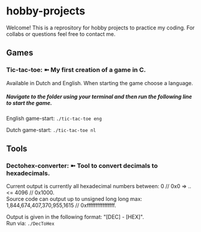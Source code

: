 # hobby-projects

Welcome! This is a reprository for hobby projects to practice my coding. For collabs or questions feel free to contact me.

## Games

### Tic-tac-toe: ➼ My first creation of a game in C.

Available in Dutch and English. When starting the game choose a language.

##### Navigate to the folder using your terminal and then run the following line to start the game.

English game-start: `./tic-tac-toe eng`

Dutch game-start: `./tic-tac-toe nl`

## Tools

### Dectohex-converter: ➼ Tool to convert decimals to hexadecimals.

Current output is currently all hexadecimal numbers between: 0 // 0x0 => .. <= 4096 // 0x1000.  
Source code can output up to unsigned long long max: 1,844,674,407,370,955,1615 // 0xffffffffffffffff.

Output is given in the following format: "[DEC] - [HEX]".  
Run via: `./DecToHex`

